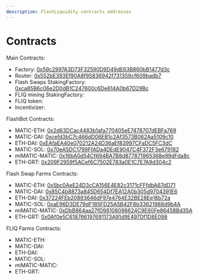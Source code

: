 ```yaml
---
description: FlashLiquidity contracts addresses
---
```


# Contracts

Main Contracts:

* Factory: [0x59c2997A3D73F32590D9D49dE63B860bB1477d3c](https://polygonscan.com/address/0x59c2997A3D73F32590D9D49dE63B860bB1477d3c)
* Router: [0x552bE393Ef90A8f95836942f731359cf609badb7](https://polygonscan.com/address/0x552bE393Ef90A8f95836942f731359cf609badb7)
* Flash Swaps StakingFactory: [0xca85B6c06e2D0dB1C247600c6De614A0b67D29Bc](https://polygonscan.com/address/0xca85B6c06e2D0dB1C247600c6De614A0b67D29Bc)
* FLIQ mining StakingFactory:&#x20;
* FLIQ token:&#x20;
* Incentivizer:&#x20;

FlashBot Contracts:

* MATIC-ETH: [0x2d63DCac4483b1afa770405eE7478707dEBFa769](https://polygonscan.com/address/0x2d63DCac4483b1afa770405eE7478707dEBFa769)
* MATIC-DAI: [0xcefd3bC7c466dD06EB1c2Af3573B062Aa5109c10](https://polygonscan.com/address/0xcefd3bC7c466dD06EB1c2Af3573B062Aa5109c10)
* ETH-DAI: [0xEAfaEA40e070212A24D36aEf83997CFaDC5FC3dC](https://polygonscan.com/address/0xEAfaEA40e070212A24D36aEf83997CFaDC5FC3dC)
* MATIC-SOL: [0x70eA5DC1799FfADa4DEdE9047C4F372F3e679182](https://polygonscan.com/address/0x70eA5DC1799FfADa4DEdE9047C4F372F3e679182)
* miMATIC-MATIC: [0x16bA0d54Cf694BA7B8d877871965368e99dFda8c](https://polygonscan.com/address/0x16bA0d54Cf694BA7B8d877871965368e99dFda8c)
* ETH-GRT: [0x209F2959f5ACef6C7502E783a0E1C7E7A9d304c2](https://polygonscan.com/address/0x209F2959f5ACef6C7502E783a0E1C7E7A9d304c2)

Flash Swap Farms Contracts:

* MATIC-ETH: [0x5bc0AeE24D3cCA156E4E82c3171cFFfdbA67dD71](https://polygonscan.com/address/0x5bc0AeE24D3cCA156E4E82c3171cFFfdbA67dD71)
* MATIC-DAI: [0x85C4b8873a845D654Df7EA12A0b305d9704391E6](https://polygonscan.com/address/0x85C4b8873a845D654Df7EA12A0b305d9704391E6)
* ETH-DAI: [0x37224FEb20893646dF97e4764E32BE28Ee18b72a](https://polygonscan.com/address/0x37224FEb20893646dF97e4764E32BE28Ee18b72a)
* MATIC-SOL: [0xaE96D3DE79dF185FD25A5B42F8b33621988d9b4A](https://polygonscan.com/address/0xaE96D3DE79dF185FD25A5B42F8b33621988d9b4A)
* miMATIC-MATIC: [0xDbB864aa27fD98108098624C9E60Fe86458Bd35A](https://polygonscan.com/address/0xDbB864aa27fD98108098624C9E60Fe86458Bd35A)
* ETH-GRT: [0x0Af0e5C618766197691173A91d9E497Df1D8E098](https://polygonscan.com/address/0x0Af0e5C618766197691173A91d9E497Df1D8E098)

FLIQ Farms Contracts:

* MATIC-ETH:
* MATIC-DAI:
* ETH-DAI:
* MATIC-SOL:
* miMATIC-MATIC:
* ETH-GRT:
